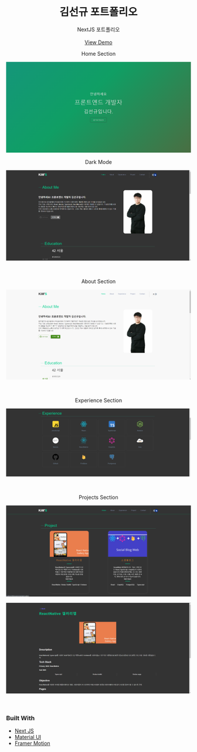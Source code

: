 <h1 align="center">김선규 포트폴리오</h3>

 <p align="center">
    NextJS 포트폴리오
    <br />
    <br />
    <a href="https://sunguekim-portfolio.vercel.app/">View Demo</a>
  </p>
</p>

<p align="center">
  <p align="center">Home Section</p>
  <img src="screenshots/home.png" alt="Home section">
</p>
<p align="center">
  <p align="center">Dark Mode</p>
  <img src="screenshots/dark.png" alt="Home section">
</p>
<br />
<p align="center">
  <p align="center">About Section</p>
  <img src="screenshots/about.png" alt="About section">
</p>
<br />
<p align="center">
  <p align="center">Experience Section</p>
  <img src="screenshots/exp.png" alt="Experience section">
</p>
<br />
<p align="center">
  <p align="center">Projects Section</p>
  <img src="screenshots/project1.png" alt="Projects section">
</p>
<p align="center">
  <img src="screenshots/project2.png" alt="Projects section">
</p>
<br />

### Built With

* [Next JS](https://nextjs.org/)
* [Material UI](https://material-ui.com/)
* [Framer Motion](https://www.framer.com/motion/)